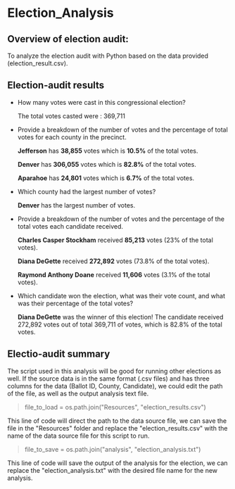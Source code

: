 # Election_Analysis

## Overview of election audit:
To analyze the election audit with Python based on the data provided (election_result.csv). 

## Election-audit results
- How many votes were cast in this congressional election?

    The total votes casted were : 369,711

- Provide a breakdown of the number of votes and the percentage of total votes for each county in the precinct.

    **Jefferson** has **38,855** votes which is **10.5%** of the total votes.
    
    **Denver** has **306,055** votes which is **82.8%** of the total votes.
    
    **Aparahoe** has **24,801** votes which is **6.7%** of the total votes.


- Which county had the largest number of votes?

    **Denver** has the largest number of votes.
    
    
- Provide a breakdown of the number of votes and the percentage of the total votes each candidate received.

    **Charles Casper Stockham** received **85,213** votes (23% of the total votes).
    
    **Diana DeGette** received **272,892** votes (73.8% of the total votes).
    
    **Raymond Anthony Doane** received **11,606** votes (3.1% of the total votes).

- Which candidate won the election, what was their vote count, and what was their percentage of the total votes?

    **Diana DeGette** was the winner of this election!
    The candidate received 272,892 votes out of total 369,711 of votes, which is 82.8% of the total votes.


## Electio-audit summary
    
The script used in this analysis will be good for running other elections as well. If the source data is in the same format (.csv files) and has three columns for the data (Ballot ID, County, Candidate), we could edit the path of the file, as well as the output analysis text file. 

> file_to_load = os.path.join("Resources", "election_results.csv")

This line of code will direct the path to the data source file, we can save the file in the "Resources" folder and replace the "election_results.csv" with the name of the data source file for this script to run.

> file_to_save = os.path.join("analysis", "election_analysis.txt")

This line of code will save the output of the analysis for the election, we can replace the "election_analysis.txt" with the desired file name for the new analysis.
